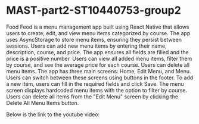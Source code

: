 # MAST-part2-ST10440753-group2

Food Feod is a menu management app built using React Native that allows users to create, edit, and view menu items categorized by course. The app uses AsyncStorage to store menu items, ensuring they persist between sessions. Users can add new menu items by entering their name, description, course, and price. The app ensures all fields are filled and the price is a positive number. Users can view all added menu items, filter them by course, and see the average price for each course. Users can delete all menu items. The app has three main screens: Home, Edit Menu, and Menu. Users can switch between these screens using buttons in the footer. To add a new item, users can fill in the required fields and click Save. The menu screen displays hardcoded menu items with the option to filter by course. Users can delete all items from the "Edit Menu" screen by clicking the Delete All Menu Items button.

Below is the link to the youtube video:
